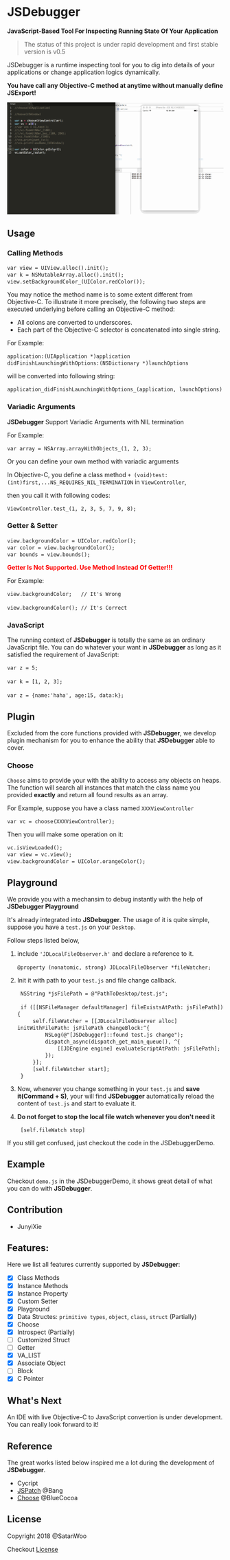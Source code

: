 # JSDebugger

**JavaScript-Based Tool For Inspecting Running State Of Your Application**

> The status of this project is under rapid development and first stable version is v0.5

JSDebugger is a runtime inspecting tool for you to dig into details of your applications or change application logics dynamically.

**You have call any Objective-C method at anytime without manually define JSExport!**

![](https://github.com/SatanWoo/BeeHive/blob/master/jstester.gif?raw=true)

## Usage

### Calling Methods

	var view = UIView.alloc().init();
	var k = NSMutableArray.alloc().init();
	view.setBackgroundColor_(UIColor.redColor());
	
You may notice the method name is to some extent different from Objective-C. To illustrate it more precisely, the following two steps are executed underlying before calling an Objective-C method:

- All colons are converted to underscores.
- Each part of the Objective-C selector is concatenated into single string.

For Example:

	application:(UIApplication *)application didFinishLaunchingWithOptions:(NSDictionary *)launchOptions
	
will be converted into following string:

	application_didFinishLaunchingWithOptions_(application, launchOptions)

### Variadic Arguments

**JSDebugger** Support Variadic Arguments with NIL termination

For Example:
	
	var array = NSArray.arrayWithObjects_(1, 2, 3);
	
Or you can define your own method with variadic arguments

In Objective-C, you define a class method `+ (void)test:(int)first,...NS_REQUIRES_NIL_TERMINATION` in `ViewController`,

then you call it with following codes:

	ViewController.test_(1, 2, 3, 5, 7, 9, 8);


### Getter & Setter

	view.backgroundColor = UIColor.redColor();
	var color = view.backgroundColor();
	var bounds = view.bounds();

<b style="color:red">Getter Is Not Supported. Use Method Instead Of Getter!!!</b>   

For Example:

	view.backgroundColor;   // It's Wrong
	
	view.backgroundColor(); // It's Correct

	
### JavaScript

The running context of **JSDebugger** is totally the same as an ordinary JavaScript file. You can do whatever your want in **JSDebugger** as long as it satisfied the requirement of JavaScript:

	var z = 5;
	
	var k = [1, 2, 3];
	
	var z = {name:'haha', age:15, data:k};
	

## Plugin

Excluded from the core functions provided with **JSDebugger**, we develop plugin mechanism for you to enhance the ability that **JSDebugger** able to cover.

### Choose

`Choose` aims to provide your with the ability to access any objects on heaps. The function will search all instances that match the class name you provided **exactly** and return all found results as an array.

For Example, suppose you have a class named `XXXViewController`

	var vc = choose(XXXViewController);
	
Then you will make some operation on it:

	vc.isViewLoaded();
	var view = vc.view();
	view.backgroundColor = UIColor.orangeColor();

## Playground

We provide you with a mechansim to debug instantly with the help of **JSDebugger Playground**

It's already integrated into **JSDebugger**. The usage of it is quite simple, suppose you have a `test.js` on your `Desktop`. 

Follow steps listed below, 

1. include `'JDLocalFileObserver.h'` and declare a reference to it.

	`@property (nonatomic, strong) JDLocalFileObserver *fileWatcher;`
	
2. Init it with path to your `test.js` and file change callback.

		NSString *jsFilePath = @"PathToDesktop/test.js";
	    
	    if ([[NSFileManager defaultManager] fileExistsAtPath: jsFilePath]) {
	        self.fileWatcher = [[JDLocalFileObserver alloc] initWithFilePath: jsFilePath changeBlock:^{
	            NSLog(@"[JSDebugger]::found test.js change");
	            dispatch_async(dispatch_get_main_queue(), ^{
	                [[JDEngine engine] evaluateScriptAtPath: jsFilePath];
	            });
	        }];
	        [self.fileWatcher start];
	    }

3. Now, whenever you change something in your `test.js` and **save it(Command + S)**, your will find **JSDebugger** automatically reload the content of `test.js` and start to evaluate it.

4. **Do not forget to stop the local file watch whenever you don't need it**

		[self.fileWatch stop]
		
If you still get confused, just checkout the code in the JSDebuggerDemo. 

## Example

Checkout `demo.js` in the JSDebuggerDemo, it shows great detail of what you can do with **JSDebugger**.

## Contribution

- JunyiXie

## Features:

Here we list all features currently supported by **JSDebugger**:
- [x] Class Methods  
- [x] Instance Methods  
- [x] Instance Property 
- [x] Custom Setter
- [x] Playground
- [x] Data Structes: `primitive types`, `object`, `class`, `struct` (Partially)
- [x] Choose  
- [x] Introspect (Partially)
- [ ] Customized Struct
- [ ] Getter 
- [x] VA_LIST
- [x] Associate Object
- [ ] Block
- [x] C Pointer

## What's Next

An IDE with live Objective-C to JavaScript convertion is under development.   
You can really look forward to it!


## Reference

The great works listed below inspired me a lot during the development of **JSDebugger**.

- Cycript 
- [JSPatch](https://github.com/bang590/JSPatch) @Bang
- [Choose](https://github.com/BlueCocoa/choose) @BlueCocoa

## License

Copyright 2018 @SatanWoo

Checkout [License](https://github.com/SatanWoo/JSDebugger/blob/master/LICENSE)
